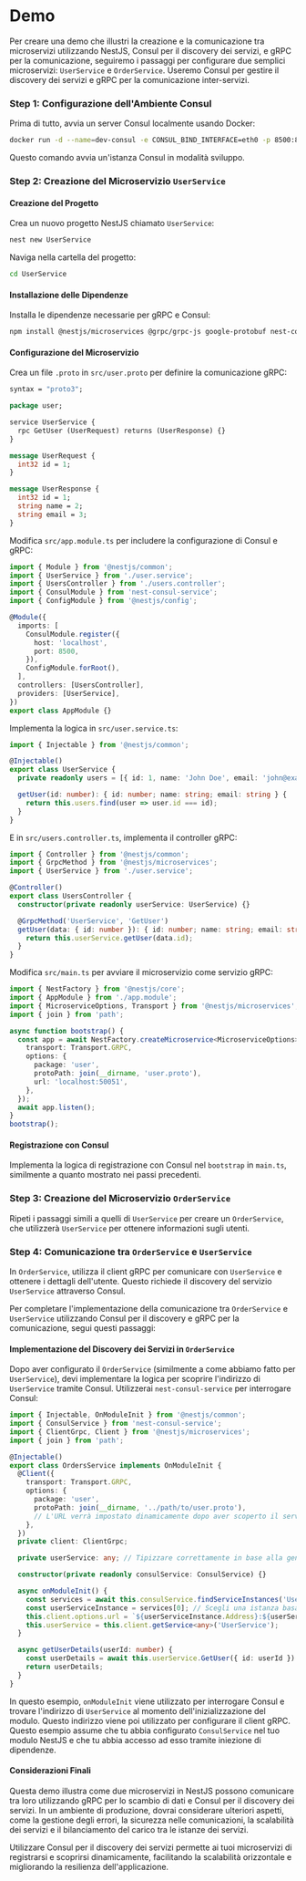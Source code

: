# Demo

Per creare una demo che illustri la creazione e la comunicazione tra microservizi utilizzando NestJS, Consul per il discovery dei servizi, e gRPC per la comunicazione, seguiremo i passaggi per configurare due semplici microservizi: `UserService` e `OrderService`. Useremo Consul per gestire il discovery dei servizi e gRPC per la comunicazione inter-servizi.

### Step 1: Configurazione dell'Ambiente Consul

Prima di tutto, avvia un server Consul localmente usando Docker:

```bash
docker run -d --name=dev-consul -e CONSUL_BIND_INTERFACE=eth0 -p 8500:8500 consul
```

Questo comando avvia un'istanza Consul in modalità sviluppo.

### Step 2: Creazione del Microservizio `UserService`

#### Creazione del Progetto

Crea un nuovo progetto NestJS chiamato `UserService`:

```bash
nest new UserService
```

Naviga nella cartella del progetto:

```bash
cd UserService
```

#### Installazione delle Dipendenze

Installa le dipendenze necessarie per gRPC e Consul:

```bash
npm install @nestjs/microservices @grpc/grpc-js google-protobuf nest-consul-service consul
```

#### Configurazione del Microservizio

Crea un file `.proto` in `src/user.proto` per definire la comunicazione gRPC:

```proto
syntax = "proto3";

package user;

service UserService {
  rpc GetUser (UserRequest) returns (UserResponse) {}
}

message UserRequest {
  int32 id = 1;
}

message UserResponse {
  int32 id = 1;
  string name = 2;
  string email = 3;
}
```

Modifica `src/app.module.ts` per includere la configurazione di Consul e gRPC:

```typescript
import { Module } from '@nestjs/common';
import { UserService } from './user.service';
import { UsersController } from './users.controller';
import { ConsulModule } from 'nest-consul-service';
import { ConfigModule } from '@nestjs/config';

@Module({
  imports: [
    ConsulModule.register({
      host: 'localhost',
      port: 8500,
    }),
    ConfigModule.forRoot(),
  ],
  controllers: [UsersController],
  providers: [UserService],
})
export class AppModule {}
```

Implementa la logica in `src/user.service.ts`:

```typescript
import { Injectable } from '@nestjs/common';

@Injectable()
export class UserService {
  private readonly users = [{ id: 1, name: 'John Doe', email: 'john@example.com' }];

  getUser(id: number): { id: number; name: string; email: string } {
    return this.users.find(user => user.id === id);
  }
}
```

E in `src/users.controller.ts`, implementa il controller gRPC:

```typescript
import { Controller } from '@nestjs/common';
import { GrpcMethod } from '@nestjs/microservices';
import { UserService } from './user.service';

@Controller()
export class UsersController {
  constructor(private readonly userService: UserService) {}

  @GrpcMethod('UserService', 'GetUser')
  getUser(data: { id: number }): { id: number; name: string; email: string } {
    return this.userService.getUser(data.id);
  }
}
```

Modifica `src/main.ts` per avviare il microservizio come servizio gRPC:

```typescript
import { NestFactory } from '@nestjs/core';
import { AppModule } from './app.module';
import { MicroserviceOptions, Transport } from '@nestjs/microservices';
import { join } from 'path';

async function bootstrap() {
  const app = await NestFactory.createMicroservice<MicroserviceOptions>(AppModule, {
    transport: Transport.GRPC,
    options: {
      package: 'user',
      protoPath: join(__dirname, 'user.proto'),
      url: 'localhost:50051',
    },
  });
  await app.listen();
}
bootstrap();
```

#### Registrazione con Consul

Implementa la logica di registrazione con Consul nel `bootstrap` in `main.ts`, similmente a quanto mostrato nei passi precedenti.

### Step 3: Creazione del Microservizio `OrderService`

Ripeti i passaggi simili a quelli di `UserService` per creare un `OrderService`, che utilizzerà `UserService` per ottenere informazioni sugli utenti.

### Step 4: Comunicazione tra `OrderService` e `UserService`

In `OrderService`, utilizza il client gRPC per comunicare con `UserService` e ottenere i dettagli dell'utente. Questo richiede il discovery del servizio `UserService` attraverso Consul.

Per completare l'implementazione della comunicazione tra `OrderService` e `UserService` utilizzando Consul per il discovery e gRPC per la comunicazione, segui questi passaggi:

#### Implementazione del Discovery dei Servizi in `OrderService`

Dopo aver configurato il `OrderService` (similmente a come abbiamo fatto per `UserService`), devi implementare la logica per scoprire l'indirizzo di `UserService` tramite Consul. Utilizzerai `nest-consul-service` per interrogare Consul:

```typescript
import { Injectable, OnModuleInit } from '@nestjs/common';
import { ConsulService } from 'nest-consul-service';
import { ClientGrpc, Client } from '@nestjs/microservices';
import { join } from 'path';

@Injectable()
export class OrdersService implements OnModuleInit {
  @Client({
    transport: Transport.GRPC,
    options: {
      package: 'user',
      protoPath: join(__dirname, '../path/to/user.proto'),
      // L'URL verrà impostato dinamicamente dopo aver scoperto il servizio
    },
  })
  private client: ClientGrpc;

  private userService: any; // Tipizzare correttamente in base alla generazione dei tipi da proto

  constructor(private readonly consulService: ConsulService) {}

  async onModuleInit() {
    const services = await this.consulService.findServiceInstances('UserService');
    const userServiceInstance = services[0]; // Scegli una istanza basata sulla tua logica
    this.client.options.url = `${userServiceInstance.Address}:${userServiceInstance.Port}`;
    this.userService = this.client.getService<any>('UserService');
  }

  async getUserDetails(userId: number) {
    const userDetails = await this.userService.GetUser({ id: userId }).toPromise();
    return userDetails;
  }
}
```

In questo esempio, `onModuleInit` viene utilizzato per interrogare Consul e trovare l'indirizzo di `UserService` al momento dell'inizializzazione del modulo. Questo indirizzo viene poi utilizzato per configurare il client gRPC. Questo esempio assume che tu abbia configurato `ConsulService` nel tuo modulo NestJS e che tu abbia accesso ad esso tramite iniezione di dipendenze.

#### Considerazioni Finali

Questa demo illustra come due microservizi in NestJS possono comunicare tra loro utilizzando gRPC per lo scambio di dati e Consul per il discovery dei servizi. In un ambiente di produzione, dovrai considerare ulteriori aspetti, come la gestione degli errori, la sicurezza nelle comunicazioni, la scalabilità dei servizi e il bilanciamento del carico tra le istanze dei servizi.

Utilizzare Consul per il discovery dei servizi permette ai tuoi microservizi di registrarsi e scoprirsi dinamicamente, facilitando la scalabilità orizzontale e migliorando la resilienza dell'applicazione.
